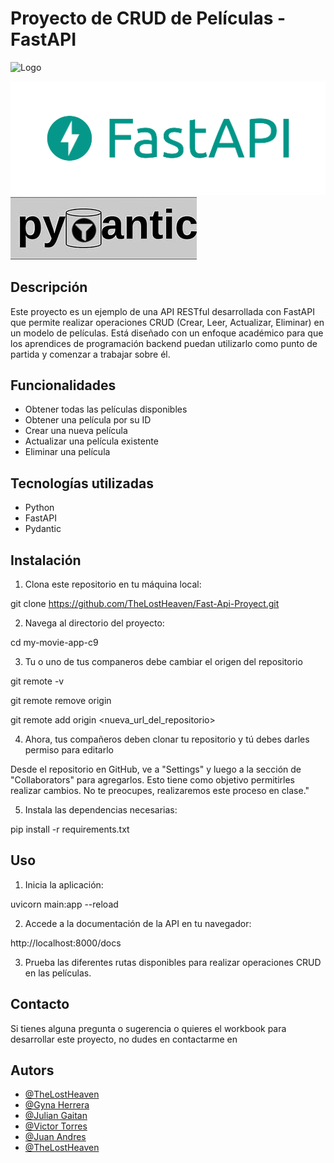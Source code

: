 # Proyecto de CRUD de Películas - FastAPI

<!-- <img src="img/programate-academy.png" alt="Logo Programate"> -->

![Logo](https://www.python.org/static/community_logos/python-logo-inkscape.svg)

<img src="img/logo-teal.png" alt="Logo de FastApi">

<img src="img/OIP.ktYu1YG5yHsi70F2CL39PwHaCI.png" alt="PyPantic">

## Descripción

Este proyecto es un ejemplo de una API RESTful desarrollada con FastAPI que permite realizar operaciones CRUD (Crear, Leer, Actualizar, Eliminar) en un modelo de películas. Está diseñado con un enfoque académico para que los aprendices de programación backend puedan utilizarlo como punto de partida y comenzar a trabajar sobre él.

## Funcionalidades

- Obtener todas las películas disponibles
- Obtener una película por su ID
- Crear una nueva película
- Actualizar una película existente
- Eliminar una película

## Tecnologías utilizadas

- Python
- FastAPI
- Pydantic

## Instalación

1. Clona este repositorio en tu máquina local:

git clone https://github.com/TheLostHeaven/Fast-Api-Proyect.git


2. Navega al directorio del proyecto:

cd my-movie-app-c9

3. Tu o uno de tus companeros debe cambiar el origen del repositorio 

git remote -v

git remote remove origin

git remote add origin <nueva_url_del_repositorio>

4. Ahora, tus compañeros deben clonar tu repositorio y tú debes darles permiso para editarlo

Desde el repositorio en GitHub, ve a "Settings" y luego a la sección de "Collaborators" para agregarlos. Esto tiene como objetivo permitirles realizar cambios. No te preocupes, realizaremos este proceso en clase."

5. Instala las dependencias necesarias:

pip install -r requirements.txt


## Uso

1. Inicia la aplicación:

uvicorn main:app --reload


2. Accede a la documentación de la API en tu navegador:

http://localhost:8000/docs


3. Prueba las diferentes rutas disponibles para realizar operaciones CRUD en las películas.

## Contacto

Si tienes alguna pregunta o sugerencia o quieres el workbook para desarrollar este proyecto, no dudes en contactarme en 
## Autors

- [@TheLostHeaven](https://github.com/TheLostHeaven)
- [@Gyna Herrera](https://github.com/Gyna0206)
- [@Julian Gaitan](https://github.com/Pukkki)
- [@Victor Torres](https://github.com/Victor050106)
- [@Juan Andres](https://github.com/juan0941)
- [@TheLostHeaven](https://github.com/TheLostHeaven)